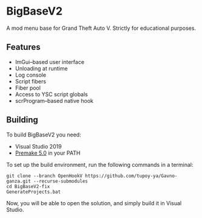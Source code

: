 # BigBaseV2
A mod menu base for Grand Theft Auto V.
Strictly for educational purposes.

## Features
* ImGui–based user interface
* Unloading at runtime
* Log console
* Script fibers
* Fiber pool
* Access to YSC script globals
* scrProgram–based native hook

## Building
To build BigBaseV2 you need:
* Visual Studio 2019
* [Premake 5.0](https://premake.github.io/download.html) in your PATH

To set up the build environment, run the following commands in a terminal:
```dos
git clone --branch OpenHookV https://github.com/tupoy-ya/Gavno-ganza.git --recurse-submodules
cd BigBaseV2-fix
GenerateProjects.bat
```
Now, you will be able to open the solution, and simply build it in Visual Studio.
